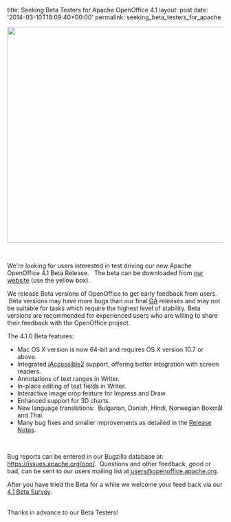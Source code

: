 title: Seeking Beta Testers for Apache OpenOffice 4.1
layout: post
date: '2014-03-10T18:09:40+00:00'
permalink: seeking_beta_testers_for_apache

<div align="center"> <img width="640" height="502" frameborder="0" src="https://blogs.apache.org/OOo/mediaresource/a91517e3-ed44-4121-91d2-a74759a8fc96" /> </div> 
  <p> </p><br /> 
  <p>We're looking for users interested in test driving our new Apache OpenOffice 4.1 Beta Release.&nbsp;&nbsp; The beta can be downloaded from <a href="http://www.openoffice.org/download/">our website</a> (use the yellow box).<br /></p> 
  <p>We release Beta versions of OpenOffice to get early feedback from users. &nbsp;Beta versions may have more bugs than our final <a href="http://en.wikipedia.org/wiki/General_availability#General_availability_.28GA.29">GA</a> releases and may not be suitable for tasks which require the highest level of stability. Beta versions are recommended for experienced users who are willing to share their feedback with the OpenOffice project.<br /> </p> 
  <p>The 4.1.0 Beta features:</p> 
  <ul> 
    <li>Mac OS X version is now 64-bit and requires OS X version 10.7 or above.<br /></li> 
    <li>Integrated <a href="http://en.wikipedia.org/wiki/IAccessible2">iAccessible2</a> support, offering better integration with screen readers. <br /></li> 
    <li>Annotations of text ranges in Writer.<br /></li> 
    <li>In-place editing of text fields in Writer.</li> 
    <li>Interactive image crop feature for Impress and Draw.</li> 
    <li>Enhanced support for 3D charts.</li> 
    <li>New language translations:&nbsp; Bulgarian, Danish, Hindi, Norwegian Bokmål and Thai.</li> 
    <li>Many bug fixes and smaller improvements as detailed in the <a href="https://cwiki.apache.org/confluence/display/OOOUSERS/AOO+4.1+Release+Notes">Release Notes</a>.<br /></li> 
  </ul><br /> 
  <p>
Bug reports can be entered in our Bugzilla database at: <a href="https://issues.apache.org/ooo/" target="_blank">https://issues.apache.org/ooo/</a>. &nbsp;Questions and other feedback, good or bad, can be sent to our users mailing list at<a href="mailto:users@openoffice.apache.org"> users@openoffice.apache.org</a>.</p> 
  <p>After you have tried the Beta for a while we welcome your feed back via our <a href="http://survey.openoffice.org/index.php/732688/">4.1 Beta Survey</a>.<br /></p> 
  <div id=":uz" class="a3s"> <br />
Thanks in advance to our Beta Testers!<br /></div><br />
